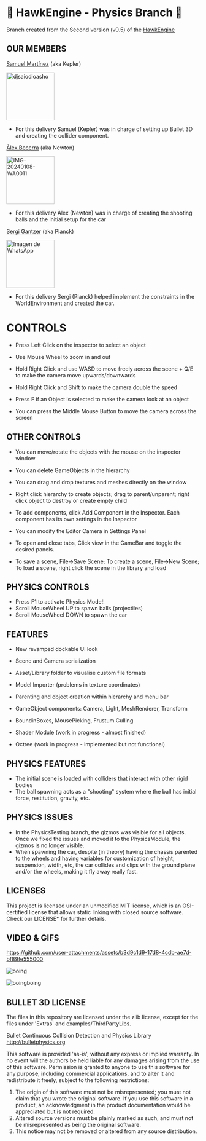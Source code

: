 # 🦅 HawkEngine - Physics Branch 🦅 # 

Branch created from the Second version (v0.5) of the [HawkEngine](https://github.com/CITM-UPC-GameEngines-2024-BCN/HawkEngine/tree/PhysicsModule)

## OUR MEMBERS ##

[Samuel Martínez](https://github.com/Samu163) (aka Kepler)

<img src="https://github.com/user-attachments/assets/3781794f-f1f6-4543-bbbb-917e0c22ee95" alt="djsaiodioasho" width="125" height="125" />

- For this delivery Samuel (Kepler) was in charge of setting up Bullet 3D and creating the collider component. 

[Àlex Becerra](https://github.com/Bonnie041008) (aka Newton)

<img src="https://github.com/user-attachments/assets/e7ce5ee6-deb3-4932-aa55-3c54f1c87145" alt="IMG-20240108-WA0011" width="125" height="125" />

- For this delivery Àlex (Newton) was in charge of creating the shooting balls and the initial setup for the car

[Sergi Gantzer](https://github.com/sgantzer12) (aka Planck)

<img src="https://github.com/user-attachments/assets/e6db36f9-3594-4178-aab0-a1aa1f733e00" alt="Imagen de WhatsApp" width="125" height="125" />

- For this delivery Sergi (Planck) helped implement the constraints in the WorldEnvironment and created the car.


# CONTROLS #

- Press Left Click on the inspector to select an object

- Use Mouse Wheel to zoom in and out

- Hold Right Click and use WASD to move freely across the scene + Q/E to make the camera move upwards/downwards

- Hold Right Click and Shift to make the camera double the speed

- Press F if an Object is selected to make the camera look at an object

- You can press the Middle Mouse Button to move the camera across the screen

## OTHER CONTROLS ##

- You can move/rotate the objects with the mouse on the inspector window

- You can delete GameObjects in the hierarchy

- You can drag and drop textures and meshes directly on the window

- Right click hierarchy to create objects; drag to parent/unparent; right click object to destroy or create empty child

- To add components, click Add Component in the Inspector. Each component has its own settings in the Inspector

- You can modify the Editor Camera in Settings Panel

- To open and close tabs, Click view in the GameBar and toggle the desired panels.

- To save a scene, File->Save Scene; To create a scene, File->New Scene; To load a scene, right click the scene in the library and load

## PHYSICS CONTROLS ##

- Press F1 to activate Physics Mode!!
- Scroll MouseWheel UP to spawn balls (projectiles)
- Scroll MouseWheel DOWN to spawn the car

## FEATURES ##

- New revamped dockable UI look

- Scene and Camera serialization

- Asset/Library folder to visualise custom file formats

- Model Importer (problems in texture coordinates)

- Parenting and object creation within hierarchy and menu bar

- GameObject components: Camera, Light, MeshRenderer, Transform

- BoundinBoxes, MousePicking, Frustum Culling

- Shader Module (work in progress - almost finished)

- Octree (work in progress - implemented but not functional)

## PHYSICS FEATURES ##

- The initial scene is loaded with colliders that interact with other rigid bodies
- The ball spawning acts as a "shooting" system where the ball has initial force, restitution, gravity, etc.

## PHYSICS ISSUES ##

- In the PhysicsTesting branch, the gizmos was visible for all objects. Once we fixed the issues and moved it to the PhysicsModule, the gizmos is no longer visible.
- When spawning the car, despite (in theory) having the chassis parented  to the wheels and having variables for customization of height, suspension, width, etc, the car collides and clips with the ground plane and/or the wheels, making it fly away really fast.

## LICENSES ##

This project is licensed under an unmodified MIT license, which is an OSI-certified license that allows static linking 
with closed source software. Check our LICENSE* for further details.

## VIDEO & GIFS ##


https://github.com/user-attachments/assets/b3d9c1d9-17d8-4cdb-ae7d-bf89fe555000


![boing](https://github.com/user-attachments/assets/0b3d2ee4-1a03-4454-a086-c57ab0c95047)


![boingboing](https://github.com/user-attachments/assets/0d0b2f73-0ec6-4fa4-8d7c-b8f2c6666878)

## BULLET 3D LICENSE ##

The files in this repository are licensed under the zlib license, except for the files under 'Extras' and examples/ThirdPartyLibs.

Bullet Continuous Collision Detection and Physics Library
http://bulletphysics.org

This software is provided 'as-is', without any express or implied warranty.
In no event will the authors be held liable for any damages arising from the use of this software.
Permission is granted to anyone to use this software for any purpose,
including commercial applications, and to alter it and redistribute it freely,
subject to the following restrictions:

1. The origin of this software must not be misrepresented; you must not claim that you wrote the original software. If you use this software in a product, an acknowledgment in the product documentation would be appreciated but is not required.
2. Altered source versions must be plainly marked as such, and must not be misrepresented as being the original software.
3. This notice may not be removed or altered from any source distribution.

